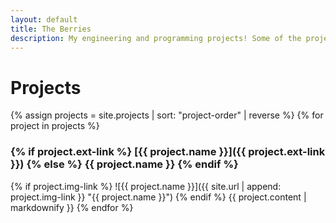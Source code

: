 ```yaml
---
layout: default
title: The Berries
description: My engineering and programming projects! Some of the project names are links to more info.
---
```


# Projects

{% assign projects = site.projects | sort: "project-order" | reverse %}
{% for project in projects %}
### {% if project.ext-link %} [{{ project.name }}]({{ project.ext-link }}) {% else %} {{ project.name }} {% endif %}
{% if project.img-link %}
![{{ project.name }}]({{ site.url | append: project.img-link }} "{{ project.name }}")
{% endif %}
{{ project.content | markdownify }}
{% endfor %}